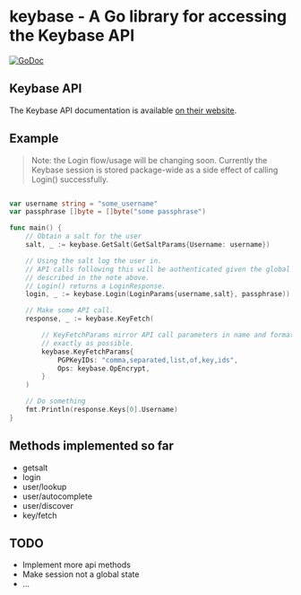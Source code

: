 # keybase - A Go library for accessing the Keybase API

[![GoDoc](https://godoc.org/github.com/kladd/keybase?status.svg)](https://godoc.org/github.com/kladd/keybase)

## Keybase API

The Keybase API documentation is available [on their website](https://keybase.io/docs/api/1.0).

## Example

> Note: the Login flow/usage will be changing soon. Currently the Keybase session is stored package-wide as a side effect of calling Login() successfully.

```go

var username string = "some_username"
var passphrase []byte = []byte("some passphrase")

func main() {
	// Obtain a salt for the user
	salt, _ := keybase.GetSalt(GetSaltParams{Username: username})

	// Using the salt log the user in.
	// API calls following this will be authenticated given the global state
	// described in the note above.
	// Login() returns a LoginResponse.
	login, _ := keybase.Login(LoginParams{username,salt}, passphrase))

	// Make some API call.
	response, _ := keybase.KeyFetch(

		// KeyFetchParams mirror API call parameters in name and format as
		// exactly as possible.
		keybase.KeyFetchParams{
			PGPKeyIDs: "comma,separated,list,of,key,ids",
			Ops: keybase.OpEncrypt,
		}
	)

	// Do something
	fmt.Println(response.Keys[0].Username)
}

```

## Methods implemented so far

* getsalt
* login
* user/lookup
* user/autocomplete
* user/discover
* key/fetch

## TODO

* Implement more api methods
* Make session not a global state
* ...
